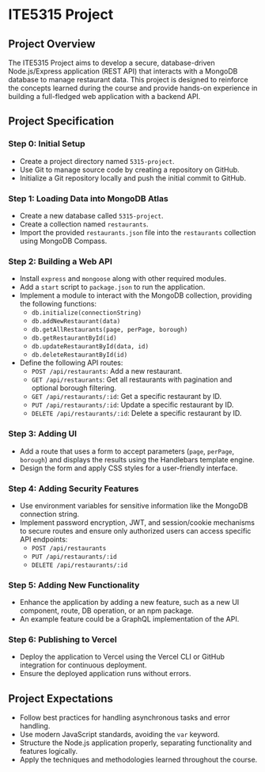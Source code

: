 # ITE5315 Project

## Project Overview

The ITE5315 Project aims to develop a secure, database-driven Node.js/Express application (REST API) that interacts with a MongoDB database to manage restaurant data. This project is designed to reinforce the concepts learned during the course and provide hands-on experience in building a full-fledged web application with a backend API.

## Project Specification

### Step 0: Initial Setup

- Create a project directory named `5315-project`.
- Use Git to manage source code by creating a repository on GitHub.
- Initialize a Git repository locally and push the initial commit to GitHub.

### Step 1: Loading Data into MongoDB Atlas

- Create a new database called `5315-project`.
- Create a collection named `restaurants`.
- Import the provided `restaurants.json` file into the `restaurants` collection using MongoDB Compass.

### Step 2: Building a Web API

- Install `express` and `mongoose` along with other required modules.
- Add a `start` script to `package.json` to run the application.
- Implement a module to interact with the MongoDB collection, providing the following functions:
  - `db.initialize(connectionString)`
  - `db.addNewRestaurant(data)`
  - `db.getAllRestaurants(page, perPage, borough)`
  - `db.getRestaurantById(id)`
  - `db.updateRestaurantById(data, id)`
  - `db.deleteRestaurantById(id)`
- Define the following API routes:
  - `POST /api/restaurants`: Add a new restaurant.
  - `GET /api/restaurants`: Get all restaurants with pagination and optional borough filtering.
  - `GET /api/restaurants/:id`: Get a specific restaurant by ID.
  - `PUT /api/restaurants/:id`: Update a specific restaurant by ID.
  - `DELETE /api/restaurants/:id`: Delete a specific restaurant by ID.

### Step 3: Adding UI

- Add a route that uses a form to accept parameters (`page`, `perPage`, `borough`) and displays the results using the Handlebars template engine.
- Design the form and apply CSS styles for a user-friendly interface.

### Step 4: Adding Security Features

- Use environment variables for sensitive information like the MongoDB connection string.
- Implement password encryption, JWT, and session/cookie mechanisms to secure routes and ensure only authorized users can access specific API endpoints:
  - `POST /api/restaurants`
  - `PUT /api/restaurants/:id`
  - `DELETE /api/restaurants/:id`

### Step 5: Adding New Functionality

- Enhance the application by adding a new feature, such as a new UI component, route, DB operation, or an npm package.
- An example feature could be a GraphQL implementation of the API.

### Step 6: Publishing to Vercel

- Deploy the application to Vercel using the Vercel CLI or GitHub integration for continuous deployment.
- Ensure the deployed application runs without errors.

## Project Expectations

- Follow best practices for handling asynchronous tasks and error handling.
- Use modern JavaScript standards, avoiding the `var` keyword.
- Structure the Node.js application properly, separating functionality and features logically.
- Apply the techniques and methodologies learned throughout the course.
